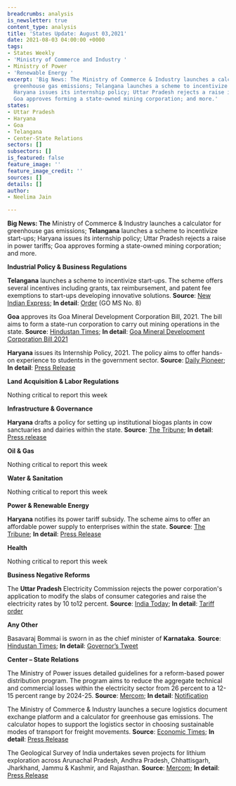 ```yaml
---
breadcrumbs: analysis
is_newsletter: true
content_type: analysis
title: 'States Update: August 03,2021'
date: 2021-08-03 04:00:00 +0000
tags:
- States Weekly
- 'Ministry of Commerce and Industry '
- Ministry of Power
- 'Renewable Energy '
excerpt: 'Big News: The Ministry of Commerce & Industry launches a calculator for
  greenhouse gas emissions; Telangana launches a scheme to incentivize start-ups;
  Haryana issues its internship policy; Uttar Pradesh rejects a raise in power tariffs;
  Goa approves forming a state-owned mining corporation; and more.'
states:
- Uttar Pradesh
- Haryana
- Goa
- Telangana
- Center-State Relations
sectors: []
subsectors: []
is_featured: false
feature_image: ''
feature_image_credit: ''
sources: []
details: []
author:
- Neelima Jain

---
```

**Big News: The** Ministry of Commerce & Industry launches a calculator for greenhouse gas emissions; **Telangana** launches a scheme to incentivize start-ups; Haryana issues its internship policy; Uttar Pradesh rejects a raise in power tariffs; Goa approves forming a state-owned mining corporation; and more.

**Industrial Policy & Business Regulations**

**Telangana** launches a scheme to incentivize start-ups. The scheme offers several incentives including grants, tax reimbursement, and patent fee exemptions to start-ups developing innovative solutions. **Source**: [New Indian Express](https://www.newindianexpress.com/states/telangana/2021/jul/28/incentive-scheme-launched-for-telangana-startups-with-innovative-solutions-for-rural-issues-2336387.html); **In detail**: [Order](http://goir.telangana.gov.in/) (GO MS No. 8)

**Goa** approves its Goa Mineral Development Corporation Bill, 2021. The bill aims to form a state-run corporation to carry out mining operations in the state. **Source**: [Hindustan Times](https://www.hindustantimes.com/india-news/goa-govt-tables-mining-corporation-bill-in-state-assembly-101627634589586.html); **In detail**: [Goa Mineral Development Corporation Bill 2021](https://www.goavidhansabha.gov.in/uploads/bills/1268_field_Bill-No-36.pdf)

**Haryana** issues its Internship Policy, 2021. The policy aims to offer hands-on experience to students in the government sector. **Source**: [Daily Pioneer](https://www.dailypioneer.com/2021/state-editions/haryana-govt-introduces----internship-policy-2021--for-young-talent.html); **In detail**: [Press Release](https://prharyana.gov.in/en/haryana-government-has-prepared-a-policy-for-interns-named-internship-policy-for-the-state-of)

**Land Acquisition & Labor Regulations**

Nothing critical to report this week

**Infrastructure & Governance**

**Haryana** drafts a policy for setting up institutional biogas plants in cow sanctuaries and dairies within the state. **Source**: [The Tribune](https://www.tribuneindia.com/news/haryana/40-subsidy-on-biogas-plants-in-gaushalas-in-haryana-289863); **In detail**: [Press release](https://prharyana.gov.in/en/haryana-new-and-renewable-energy-department-and-hareda-have-formulated-a-detailed-action-plan-for)

**Oil & Gas**

Nothing critical to report this week

**Water & Sanitation**

Nothing critical to report this week

**Power & Renewable Energy**

**Haryana** notifies its power tariff subsidy. The scheme aims to offer an affordable power supply to enterprises within the state. **Source**: [The Tribune](https://www.tribuneindia.com/news/haryana/power-subsidy-scheme-for-haryana-industry-notified-290179); **In detail**: [Press Release](https://prharyana.gov.in/en/haryana-government-has-notified-the-power-tariff-subsidy-scheme-under-haryana-enterprises-and)

**Health**

Nothing critical to report this week

**Business Negative Reforms**

The **Uttar Pradesh** Electricity Commission rejects the power corporation's application to modify the slabs of consumer categories and raise the electricity rates by 10 to12 percent. **Source**: [India Today](https://www.indiatoday.in/india/story/no-power-tariff-hike-slabs-remain-unchanged-in-uttar-pradesh-1834472-2021-07-30); **In detail**: [Tariff order](https://www.uperc.org/App_File/Final_TariffOrderUPStateDISOCMsFY2021-22(29-07-2021)DigitallySigned-pdf729202113115PM.pdf)

**Any Other**

Basavaraj Bommai is sworn in as the chief minister of **Karnataka**. **Source**: [Hindustan Times](https://www.hindustantimes.com/india-news/basavaraj-bommai-sworn-in-as-karnataka-chief-minister-101627453289299.html); **In detail**: [Governor’s Tweet](https://twitter.com/TcGehlotOffice/status/1420344953075535876)

**Center – State Relations**

The Ministry of Power issues detailed guidelines for a reform-based power distribution program. The program aims to reduce the aggregate technical and commercial losses within the electricity sector from 26 percent to a 12-15 percent range by 2024-25. **Source**: [Mercom](https://mercomindia.com/ministry-power-plan-revamp-discoms/); **In detail**: [Notification](https://powermin.gov.in/sites/default/files/webform/notices/OM_Revamped_Distribution_Sector_Scheme.pdf)

The Ministry of Commerce & Industry launches a secure logistics document exchange platform and a calculator for greenhouse gas emissions. The calculator hopes to support the logistics sector in choosing sustainable modes of transport for freight movements. **Source**: [Economic Times](https://energy.economictimes.indiatimes.com/news/renewable/govt-launches-secured-logistics-document-exchange-platform/84846749); **In detail**: [Press Release](https://pib.gov.in/PressReleasePage.aspx?PRID=1740023)

The Geological Survey of India undertakes seven projects for lithium exploration across Arunachal Pradesh, Andhra Pradesh, Chhattisgarh, Jharkhand, Jammu & Kashmir, and Rajasthan. **Source**: [Mercom](https://mercomindia.com/gsi-undertakes-seven-projects-for-lithium-exploration/); **In detail**: [Press Release](https://pib.gov.in/PressReleaseIframePage.aspx?PRID=1739885)
